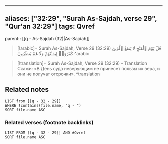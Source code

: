 
---
aliases: ["32:29", "Surah As-Sajdah, verse 29", "Qur'an 32:29"]
tags: Qvref
---

parent:: [[q - As-Sajdah (32)|As-Sajdah]]

> [!arabic]+ Surah As-Sajdah, Verse 29 (32:29)
> <span class="quran-arabic">قُلْ يَوْمَ ٱلْفَتْحِ لَا يَنفَعُ ٱلَّذِينَ كَفَرُوٓا۟ إِيمَـٰنُهُمْ وَلَا هُمْ يُنظَرُونَ</span>
^arabic

> [!translation]+ Surah As-Sajdah, Verse 29 (32:29) - Translation
> Скажи: «В День суда неверующим не принесет пользы их вера, и они не получат отсрочки».
^translation



## Related notes
```dataview
LIST from [[q - 32 - 29]]
WHERE !contains(file.name, "q - ")
SORT file.name ASC
```

### Related verses (footnote backlinks)
```dataview
LIST FROM [[q - 32 - 29]] AND #Qvref
SORT file.name ASC
```

